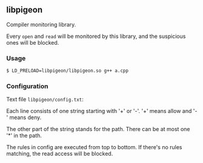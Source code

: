 ## libpigeon

Compiler monitoring library.

Every `open` and `read` will be monitored by this library,
and the suspicious ones will be blocked.

### Usage

```bash
$ LD_PRELOAD=libpigeon/libpigeon.so g++ a.cpp
```

### Configuration

Text file `libpigeon/config.txt`:

Each line consists of one string starting with '+' or '-'.
'+' means allow and '-' means deny.

The other part of the string stands for the path.
There can be at most one '*' in the path.

The rules in config are executed from top to bottom.
If there's no rules matching, the read access will be blocked.
